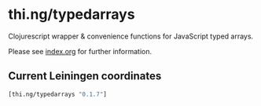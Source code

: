 # thi.ng/typedarrays

Clojurescript wrapper & convenience functions for JavaScript typed arrays.

Please see [index.org](src/index.org) for further information.

## Current Leiningen coordinates

```clj
[thi.ng/typedarrays "0.1.7"]
```
